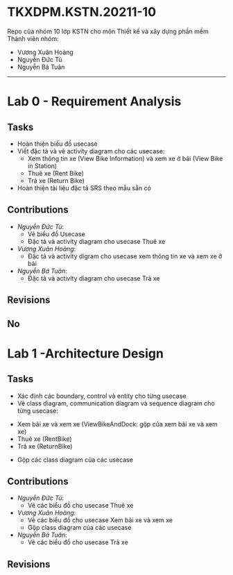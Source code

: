 # TKXDPM.KSTN.20211-10
Repo của nhóm 10 lớp KSTN cho môn Thiết kế và xây dựng phần mềm<br>
Thành viên nhóm:
* Vương Xuân Hoàng
* Nguyễn Đức Tú
* Nguyễn Bá Tuân

---
# Lab 0 - Requirement Analysis

## Tasks
- Hoàn thiện biểu đồ usecase
- Viết đặc tả và vẽ activity diagram cho các usecase:
  * Xem thông tin xe (View Bike Information) và xem xe ở bãi (View Bike in Station)
  * Thuê xe (Rent Bike)
  * Trả xe (Return Bike)
- Hoàn thiện tài liệu đặc tả SRS theo mẫu sẵn có

## Contributions
- _Nguyễn Đức Tú_:
  * Vẽ biểu đồ Usecase
  * Đặc tả và activity diagram cho usecase Thuê xe
- _Vương Xuân Hoàng_:
  * Đặc tả và activity digram cho usecase xem thông tin xe và xem xe ở bãi
- _Nguyễn Bá Tuân_:
  * Đặc tả và activity dỉagram cho usecase Trả xe

## Revisions
No
---
# Lab 1 -Architecture Design
## Tasks
- Xác định các boundary, control và entity cho từng usecase
- Vẽ class diagram, communication diagram và sequence diagram cho từng usecase:
 * Xem bãi xe và xem xe (ViewBikeAndDock: gộp của xem bãi xe và xem xe)
 * Thuê xe (RentBike)
 * Trả xe (ReturnBike)
- Gộp các class diagram của các usecase
## Contributions
- _Nguyễn Đức Tú_:
  * Vẽ các biểu đồ cho usecase Thuê xe
- _Vương Xuân Hoàng_:
  * Vẽ các biểu đồ cho usecase Xem bãi xe và xem xe
  * Gộp class diagram của các usecase
- _Nguyễn Bá Tuân_:
  * Vẽ các biểu đồ cho usecase Trả xe
 ## Revisions
